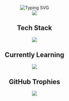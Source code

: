 
<!--
**Lobosanplay/Lobosanplay** is a ✨ _special_ ✨ repository because its `README.md` (this file) appears on your GitHub profile.

Here are some ideas to get you started:

- 🔭 I’m currently working on ...
- 🌱 I’m currently learning ...
- 👯 I’m looking to collaborate on ...
- 🤔 I’m looking for help with ...
- 💬 Ask me about ...
- 📫 How to reach me: ...
- 😄 Pronouns: ...
- ⚡ Fun fact: ...
-->
<div align="center">
 <img src="https://readme-typing-svg.herokuapp.com/?font=Fira+Code&duration=3000&pause=1000&color=F7F7F7&center=true&repeat=false&width=435&lines=Welcome+to+my+GitHub+profile!%F0%9F%91%8B%F0%9F%8F%BB;%C2%A1Bienvenid@+a+mi+perfil+de+GitHub!%F0%9F%91%8B%F0%9F%8F%BB" alt="Typing SVG" />
</div>

<div align="center">
  <img src="https://c.tenor.com/ltpyiPEvEE0AAAAC/tenor.gif">
</div>

<div align="center">
  <h2>Tech Stack</h2>
  <img src="https://skillicons.dev/icons?i=js,html,css,py,django,flask,fastapi,mysql,selenium,flutter,postgres"/>
</div>

<div align="center">
  <h2>Currently Learning</h2>
  <img src="https://skillicons.dev/icons?i=anaconda,sklearn,express,nodejs"/>
</div>

<div align="center">
  <h2>GitHub Trophies</h2>
  <img src="https://github-profile-trophy.vercel.app/?username=Lobosanplay&theme=onestar"/>
</div>
